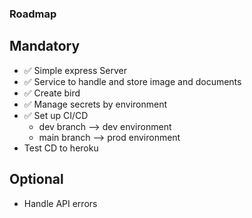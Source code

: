 ### Roadmap

## Mandatory

- ✅ Simple express Server
- ✅ Service to handle and store image and documents
- ✅ Create bird
- ✅ Manage secrets by environment
- ✅ Set up CI/CD
  - dev branch --> dev environment
  - main branch --> prod environment
- Test CD to heroku

## Optional
- Handle API errors
